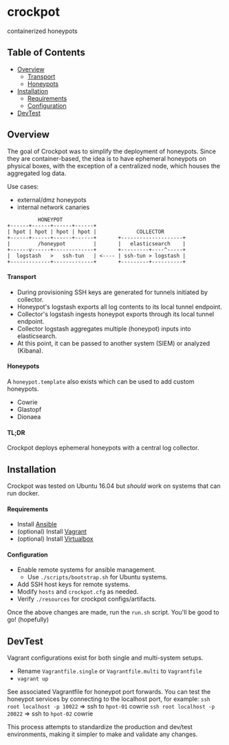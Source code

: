 # crockpot
containerized honeypots

## Table of Contents
* [Overview](#overview)
  * [Transport](#transport)
  * [Honeypots](#honeypots)
* [Installation](#installation)
  * [Requirements](#requirements)
  * [Configuration](#configuration)
* [DevTest](#devtest)

## Overview
The goal of Crockpot was to simplify the deployment of honeypots. Since they are
container-based, the idea is to have ephemeral honeypots on physical boxes,
with the exception of a centralized node, which houses the aggregated log data.

Use cases:
- external/dmz honeypots
- internal network canaries
```
          HONEYPOT
+------+------+------+------+
| hpot | hpot | hpot | hpot |             COLLECTOR
+------+------+------+------+       +--------------------+
|         /honeypot         |       |   elasticsearch    |
+------v------+-------------+       +---------+----^-----+
|  logstash   >   ssh-tun   | <---- | ssh-tun > logstash |
+-------------+-------------+       +---------+----------+
```

#### Transport
- During provisioning SSH keys are generated for tunnels initiated by collector.
- Honeypot's logstash exports all log contents to its local tunnel endpoint.
- Collector's logstash ingests honeypot exports through its local tunnel endpoint.
- Collector logstash aggregates multiple (honeypot) inputs into elasticsearch.
- At this point, it can be passed to another system (SIEM) or analyzed (Kibana).

#### Honeypots
A `honeypot.template` also exists which can be used to add custom honeypots.
- Cowrie
- Glastopf
- Dionaea

#### TL;DR
Crockpot deploys ephemeral honeypots with a central log collector.

## Installation
Crockpot was tested on Ubuntu 16.04 but _should_ work on systems that can run docker.

#### Requirements
* Install [Ansible](https://www.ansible.com/)
* (optional) Install [Vagrant](https://www.vagrantup.com/)
* (optional) Install [Virtualbox](https://www.virtualbox.org/wiki/Linux_Downloads)

#### Configuration
* Enable remote systems for ansible management.
  - Use `./scripts/bootstrap.sh` for Ubuntu systems.
* Add SSH host keys for remote systems.
* Modify `hosts` and `crockpot.cfg` as needed.
* Verify `./resources` for crockpot configs/artifacts.

Once the above changes are made, run the `run.sh` script.
You'll be good to go! (hopefully)

## DevTest
Vagrant configurations exist for both single and multi-system setups.

* Rename `Vagrantfile.single` or `Vagrantfile.multi` to `Vagrantfile`
* `vagrant up`

See associated Vagrantfile for honeypot port forwards. You can test the
honeypot services by connecting to the localhost port, for example:
`ssh root localhost -p 10022` => ssh to `hpot-01` cowrie
`ssh root localhost -p 20022` => ssh to `hpot-02` cowrie

This process attempts to standardize the production and dev/test
environments, making it simpler to make and validate any changes.
